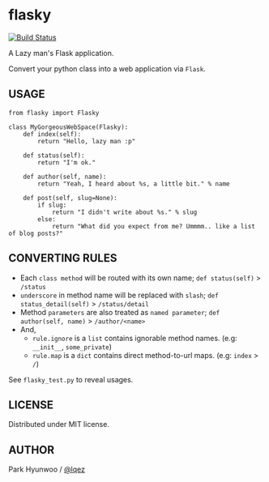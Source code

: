 flasky
======
[![Build Status](https://travis-ci.org/lqez/flasky.png?branch=master)](https://travis-ci.org/lqez/flasky)

A Lazy man's Flask application.

Convert your python class into a web application via `Flask`.


USAGE
-----

    from flasky import Flasky

    class MyGorgeousWebSpace(Flasky):
        def index(self):
            return "Hello, lazy man :p"

        def status(self):
            return "I'm ok."

        def author(self, name):
            return "Yeah, I heard about %s, a little bit." % name

        def post(self, slug=None):
            if slug:
                return "I didn't write about %s." % slug
            else:
                return "What did you expect from me? Ummmm.. like a list of blog posts?"


CONVERTING RULES
----------------

 - Each `class method` will be routed with its own name; `def status(self)` > `/status`
 - `underscore` in method name will be replaced with `slash`; `def status_detail(self)` > `/status/detail`
 - Method `parameters` are also treated as `named parameter`; `def author(self, name)` > `/author/<name>`
 - And,
    - `rule.ignore` is a `list` contains ignorable method names. (e.g: `__init__`, `some_private`)
    - `rule.map` is a `dict` contains direct method-to-url maps. (e.g: `index` > `/`)

See `flasky_test.py` to reveal usages.

LICENSE
-------
Distributed under MIT license.

AUTHOR
------
Park Hyunwoo / [@lqez](https://twitter.com/lqez)
